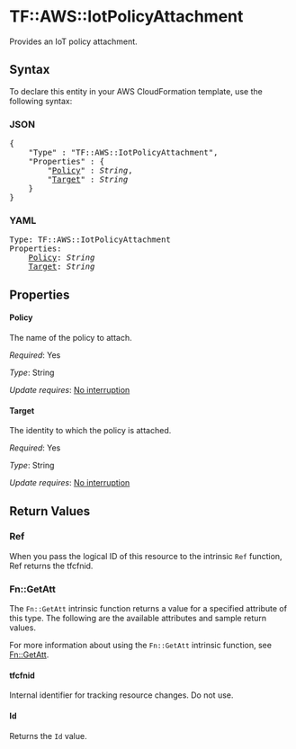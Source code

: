# TF::AWS::IotPolicyAttachment

Provides an IoT policy attachment.

## Syntax

To declare this entity in your AWS CloudFormation template, use the following syntax:

### JSON

<pre>
{
    "Type" : "TF::AWS::IotPolicyAttachment",
    "Properties" : {
        "<a href="#policy" title="Policy">Policy</a>" : <i>String</i>,
        "<a href="#target" title="Target">Target</a>" : <i>String</i>
    }
}
</pre>

### YAML

<pre>
Type: TF::AWS::IotPolicyAttachment
Properties:
    <a href="#policy" title="Policy">Policy</a>: <i>String</i>
    <a href="#target" title="Target">Target</a>: <i>String</i>
</pre>

## Properties

#### Policy

The name of the policy to attach.

_Required_: Yes

_Type_: String

_Update requires_: [No interruption](https://docs.aws.amazon.com/AWSCloudFormation/latest/UserGuide/using-cfn-updating-stacks-update-behaviors.html#update-no-interrupt)

#### Target

The identity to which the policy is attached.

_Required_: Yes

_Type_: String

_Update requires_: [No interruption](https://docs.aws.amazon.com/AWSCloudFormation/latest/UserGuide/using-cfn-updating-stacks-update-behaviors.html#update-no-interrupt)

## Return Values

### Ref

When you pass the logical ID of this resource to the intrinsic `Ref` function, Ref returns the tfcfnid.

### Fn::GetAtt

The `Fn::GetAtt` intrinsic function returns a value for a specified attribute of this type. The following are the available attributes and sample return values.

For more information about using the `Fn::GetAtt` intrinsic function, see [Fn::GetAtt](https://docs.aws.amazon.com/AWSCloudFormation/latest/UserGuide/intrinsic-function-reference-getatt.html).

#### tfcfnid

Internal identifier for tracking resource changes. Do not use.

#### Id

Returns the <code>Id</code> value.

